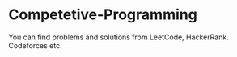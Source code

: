 # Competetive-Programming
You can find problems and solutions from LeetCode, HackerRank. Codeforces etc.
